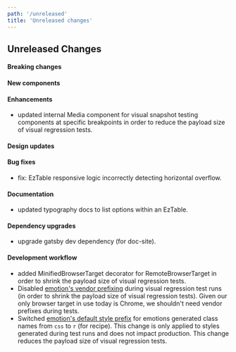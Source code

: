 ```yaml
---
path: '/unreleased'
title: 'Unreleased changes'
---
```


## Unreleased Changes

#### Breaking changes

#### New components

#### Enhancements

- updated internal Media component for visual snapshot testing components at specific breakpoints in order to reduce the payload size of visual regression tests.

#### Design updates

#### Bug fixes

- fix: EzTable responsive logic incorrectly detecting horizontal overflow.

#### Documentation

- updated typography docs to list options within an EzTable.

#### Dependency upgrades

- upgrade gatsby dev dependency (for doc-site).

#### Development workflow

- added MinifiedBrowserTarget decorator for RemoteBrowserTarget in order to shrink the payload size of visual regression tests.
- Disabled [emotion's vendor prefixing](https://emotion.sh/docs/@emotion/cache#prefix) during visual regression test runs (in order to shrink the payload size of visual regression tests). Given our only browser target in use today is Chrome, we shouldn't need vendor prefixes during tests.
- Switched [emotion's default style prefix](https://emotion.sh/docs/@emotion/cache#key) for emotions generated class names from `css` to `r` (for recipe). This change is only applied to styles generated during test runs and does not impact production. This change reduces the payload size of visual regression tests.
